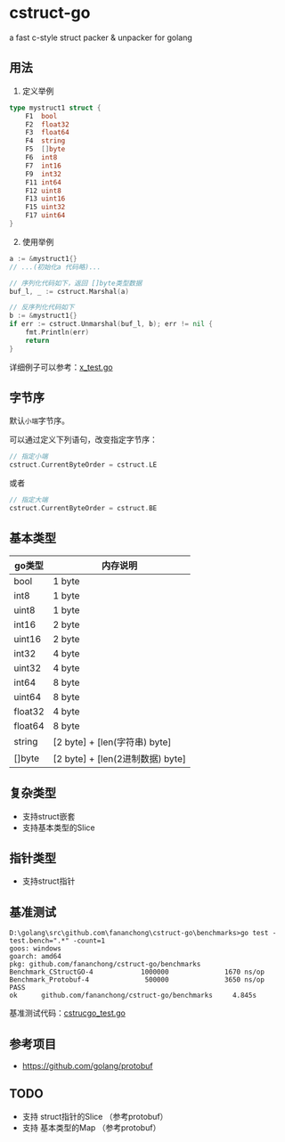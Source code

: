 # cstruct-go

a fast c-style struct packer & unpacker for golang

## 用法

1. 定义举例

  ```go
  type mystruct1 struct {
      F1  bool
      F2  float32
      F3  float64
      F4  string
      F5  []byte
      F6  int8
      F7  int16
      F9  int32
      F11 int64
      F12 uint8
      F13 uint16
      F15 uint32
      F17 uint64
  }
  ```

2. 使用举例

  ```go
  a := &mystruct1{}
  // ...(初始化a 代码略)...

  // 序列化代码如下，返回 []byte类型数据
  buf_l, _ := cstruct.Marshal(a)

  // 反序列化代码如下
  b := &mystruct1{}
  if err := cstruct.Unmarshal(buf_l, b); err != nil {
      fmt.Println(err)
      return
  }
  ```
  
  详细例子可以参考：[x_test.go](tests/x_test.go)
  

## 字节序

默认`小端`字节序。

可以通过定义下列语句，改变指定字节序：

```go
// 指定小端
cstruct.CurrentByteOrder = cstruct.LE
```

或者

```go
// 指定大端
cstruct.CurrentByteOrder = cstruct.BE
```

## 基本类型

go类型   | 内存说明
------- | -----------------------
bool    | 1 byte
int8    | 1 byte
uint8   | 1 byte
int16   | 2 byte
uint16  | 2 byte
int32   | 4 byte
uint32  | 4 byte
int64   | 8 byte
uint64  | 8 byte
float32 | 4 byte
float64 | 8 byte
string  | [2 byte] + [len(字符串) byte]
[]byte  | [2 byte] + [len(2进制数据) byte]

## 复杂类型

- 支持struct嵌套
- 支持基本类型的Slice


## 指针类型

- 支持struct指针


## 基准测试

```dos
D:\golang\src\github.com\fananchong\cstruct-go\benchmarks>go test -test.bench=".*" -count=1
goos: windows
goarch: amd64
pkg: github.com/fananchong/cstruct-go/benchmarks
Benchmark_CStructGO-4            1000000              1670 ns/op
Benchmark_Protobuf-4              500000              3650 ns/op
PASS
ok      github.com/fananchong/cstruct-go/benchmarks     4.845s
```

基准测试代码：[cstrucgo_test.go](benchmarks/cstrucgo_test.go)

## 参考项目

- <https://github.com/golang/protobuf>


## TODO

- 支持 struct指针的Slice （参考protobuf）
- 支持 基本类型的Map （参考protobuf）




